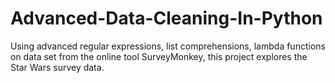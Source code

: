 # Advanced-Data-Cleaning-In-Python
Using advanced regular expressions, list comprehensions, lambda functions on data set from the online tool SurveyMonkey, this project explores the Star Wars survey data.
